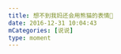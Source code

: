 ```yaml
---
title: 想不到我妈还会用熊猫的表情🤭
date: 2016-12-31 10:04:43
mCategories: [说说]
type: moment
---
```


<div id="pics-20161231100443"></div>

<script>
var data = [
    {"link": "2016-12-31_000002.jpeg", "type": "shuoshuo"}
];
picsRender(data, "pics-20161231100443");
</script>
